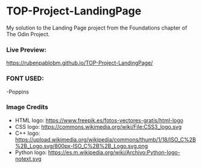# TOP-Project-LandingPage
My solution to the Landing Page project from the Foundations chapter of The Odin Project.

### Live Preview:
https://rubenpablobm.github.io/TOP-Project-LandingPage/

### FONT USED:
-Poppins

### Image Credits
- HTML logo: https://www.freepik.es/fotos-vectores-gratis/html-logo
- CSS logo: https://commons.wikimedia.org/wiki/File:CSS3_logo.svg
- C++ logo: https://upload.wikimedia.org/wikipedia/commons/thumb/1/18/ISO_C%2B%2B_Logo.svg/800px-ISO_C%2B%2B_Logo.svg.png
- Python logo: https://es.m.wikipedia.org/wiki/Archivo:Python-logo-notext.svg
